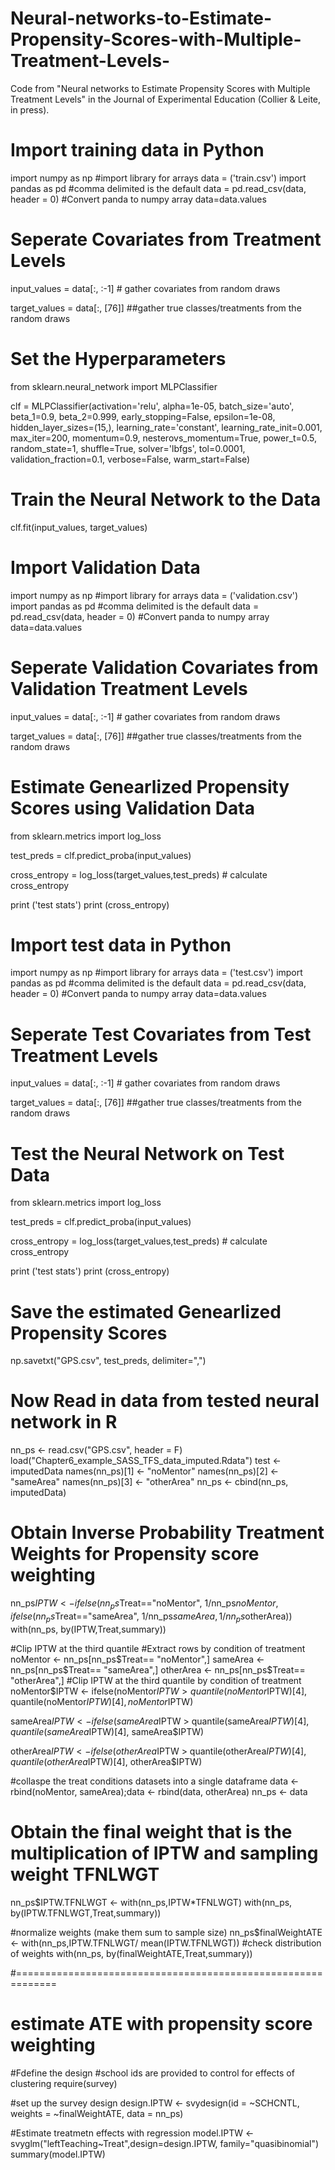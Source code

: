 # Neural-networks-to-Estimate-Propensity-Scores-with-Multiple-Treatment-Levels-
Code from "Neural networks to Estimate Propensity Scores with Multiple Treatment Levels" in the Journal of Experimental Education (Collier & Leite, in press). 

# Import training data in Python ##################

import numpy as np #import library for arrays
data = ('train.csv')
import pandas as pd
#comma delimited is the default
data = pd.read_csv(data, header = 0)
#Convert panda to numpy array
data=data.values

# Seperate Covariates from Treatment Levels ##################

input_values = data[:, :-1] # gather covariates from random draws

target_values = data[:, [76]] ##gather true classes/treatments from the random draws


# Set the Hyperparameters ##################

from sklearn.neural_network import MLPClassifier

clf = MLPClassifier(activation='relu', alpha=1e-05, batch_size='auto',
       beta_1=0.9, beta_2=0.999, early_stopping=False,
       epsilon=1e-08, hidden_layer_sizes=(15,), learning_rate='constant',
       learning_rate_init=0.001, max_iter=200, momentum=0.9,
       nesterovs_momentum=True, power_t=0.5, random_state=1, shuffle=True,
       solver='lbfgs', tol=0.0001, validation_fraction=0.1, verbose=False,
       warm_start=False)
       
# Train the Neural Network to the Data ################## 

 clf.fit(input_values, target_values) 
 
 
 # Import Validation Data ################## 
 
import numpy as np #import library for arrays
data = ('validation.csv')
import pandas as pd
#comma delimited is the default
data = pd.read_csv(data, header = 0)
#Convert panda to numpy array
data=data.values
 
 
 # Seperate Validation Covariates from Validation Treatment Levels ##################
 
input_values = data[:, :-1] # gather covariates from random draws

target_values = data[:, [76]] ##gather true classes/treatments from the random draws


 # Estimate Genearlized Propensity Scores using Validation Data ##################

from sklearn.metrics import log_loss

test_preds = clf.predict_proba(input_values)

cross_entropy = log_loss(target_values,test_preds) # calculate cross_entropy

print ('test stats')
print (cross_entropy)

# Import test data in Python ##################

import numpy as np #import library for arrays
data = ('test.csv')
import pandas as pd
#comma delimited is the default
data = pd.read_csv(data, header = 0)
#Convert panda to numpy array
data=data.values

 # Seperate Test Covariates from Test Treatment Levels ##################
 
input_values = data[:, :-1] # gather covariates from random draws

target_values = data[:, [76]] ##gather true classes/treatments from the random draws

 
 # Test the Neural Network on Test Data ################## 
 
 from sklearn.metrics import log_loss

test_preds = clf.predict_proba(input_values)

cross_entropy = log_loss(target_values,test_preds) # calculate cross_entropy

print ('test stats')
print (cross_entropy)

 # Save the estimated Genearlized Propensity Scores ################## 
 
np.savetxt("GPS.csv", test_preds, delimiter=",")

# Now Read in data from tested neural network in R ##################

nn_ps <- read.csv("GPS.csv", header = F)
load("Chapter6_example_SASS_TFS_data_imputed.Rdata")
test <- imputedData
names(nn_ps)[1] <- "noMentor"
names(nn_ps)[2] <- "sameArea"
names(nn_ps)[3] <- "otherArea"
nn_ps <- cbind(nn_ps, imputedData)

# Obtain Inverse Probability Treatment Weights for Propensity score weighting
nn_ps$IPTW <- ifelse(nn_ps$Treat=="noMentor", 1/nn_ps$noMentor, 
                           ifelse(nn_ps$Treat=="sameArea", 1/nn_ps$sameArea, 1/nn_ps$otherArea))
with(nn_ps, by(IPTW,Treat,summary))


#Clip IPTW at the third quantile
#Extract rows by condition of treatment
noMentor <- nn_ps[nn_ps$Treat== "noMentor",]
sameArea <- nn_ps[nn_ps$Treat== "sameArea",]
otherArea <- nn_ps[nn_ps$Treat== "otherArea",]
#Clip IPTW at the third quantile by condition of treatment
noMentor$IPTW <- ifelse(noMentor$IPTW > quantile(noMentor$IPTW)[4],
                        quantile(noMentor$IPTW)[4], noMentor$IPTW)

sameArea$IPTW <- ifelse(sameArea$IPTW > quantile(sameArea$IPTW)[4],
                        quantile(sameArea$IPTW)[4], sameArea$IPTW)

otherArea$IPTW <- ifelse(otherArea$IPTW > quantile(otherArea$IPTW)[4],
                         quantile(otherArea$IPTW)[4], otherArea$IPTW)

#collaspe the treat conditions datasets into a single dataframe
data <- rbind(noMentor, sameArea);data <- rbind(data, otherArea)
nn_ps <- data

# Obtain the final weight that is the multiplication of IPTW and sampling weight TFNLWGT
nn_ps$IPTW.TFNLWGT <- with(nn_ps,IPTW*TFNLWGT)
with(nn_ps, by(IPTW.TFNLWGT,Treat,summary))

#normalize weights (make them sum to sample size)
nn_ps$finalWeightATE <- with(nn_ps,IPTW.TFNLWGT/
                                     mean(IPTW.TFNLWGT))
#check distribution of weights
with(nn_ps, by(finalWeightATE,Treat,summary))

#=============================================================
# estimate ATE with propensity score weighting
#Fdefine the design
#school ids are provided to control for effects of clustering
require(survey)

#set up the survey design
design.IPTW <- svydesign(id = ~SCHCNTL, weights = ~finalWeightATE, data = nn_ps)

#Estimate treatmetn effects with regression
model.IPTW <- svyglm("leftTeaching~Treat",design=design.IPTW,
                     family="quasibinomial")
summary(model.IPTW)



